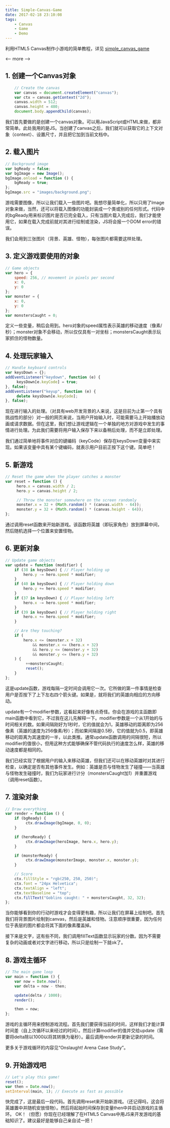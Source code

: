 ```yaml
---
title: Simple-Canvas-Game
date: 2017-02-18 23:10:08
tags:
	- Canvas
	- Game
	- Demo
---
```


利用HTML5 Canvas制作小游戏的简单教程，详见 [simple_canvas_game](https://github.com/juncaixinchi/simple_canvas_game)

<-- more -->

## 1. 创建一个Canvas对象

```javascript
    // Create the canvas
    var canvas = document.createElement("canvas");
    var ctx = canvas.getContext("2d");
    canvas.width = 512;
    canvas.height = 480;
    document.body.appendChild(canvas);
```

我们首先要做的是创建一个canvas对象。可以用JavaScript或HTML来做，都非常简单。此处我用的是JS。当创建了canvas之后，我们就可以获取它的上下文对象（context）、设置尺寸，并且把它加到当前文档中。

## 2. 载入图片

```javascript
// Background image
var bgReady = false;
var bgImage = new Image();
bgImage.onload = function () {
    bgReady = true;
};
bgImage.src = "images/background.png";
```

游戏需要图像，所以让我们载入一些图片吧。我想尽量简单化，所以只用了Image对象来做，当然，还可以将载入图像的功能封装成一个类或别的任何形式。代码中的bgReady用来标识图片是否已完全载入，只有当图片载入完成后，我们才能使用它，如果在载入完成前就对其进行绘制或渲染，JS将会报一个DOM error的错误。

我们会用到三张图片（背景、英雄、怪物），每张图片都需要这样处理。

## 3. 定义游戏要使用的对象

```javascript
// Game objects
var hero = {
    speed: 256, // movement in pixels per second
    x: 0,
    y: 0
};
var monster = {
    x: 0,
    y: 0
};
var monstersCaught = 0;
```

定义一些变量，稍后会用到。hero对象的speed属性表示英雄的移动速度（像素/秒）；monster对象不会移动，所以仅仅具有一对坐标；monstersCaught表示玩家抓住的怪物数量。

## 4. 处理玩家输入

```javascript
// Handle keyboard controls
var keysDown = {};
addEventListener("keydown", function (e) {
     keysDown[e.keyCode] = true;
}, false);
addEventListener("keyup", function (e) {
     delete keysDown[e.keyCode];
}, false);
```

现在进行输入的处理。（对具有web开发背景的人来说，这是目前为止第一个具有挑战性的部分）对一般的网页来说，当用户开始输入时，可能需要马上开始播放动画或请求数据。但在这里，我们想让游戏逻辑在一个单独的地方对游戏中发生的事情进行处理。为此我们需要将用户输入保存下来以备稍后处理，而不是立即处理。

我们通过简单地将事件对应的键编码（keyCode）保存在keysDown变量中来实现。如果该变量中具有某个键编码，就表示用户目前正按下这个键。简单吧！

## 5. 新游戏

```javascript
// Reset the game when the player catches a monster
var reset = function () {
     hero.x = canvas.width / 2;
     hero.y = canvas.height / 2;

     // Throw the monster somewhere on the screen randomly
     monster.x = 32 + (Math.random() * (canvas.width - 64));
     monster.y = 32 + (Math.random() * (canvas.height - 64));
};
```

通过调用reset函数来开始新游戏。该函数将英雄（即玩家角色）放到屏幕中间，然后随机选择一个位置来安置怪物。

## 6. 更新对象

```javascript
// Update game objects
var update = function (modifier) {
    if (38 in keysDown) { // Player holding up
        hero.y -= hero.speed * modifier;
    }
    if (40 in keysDown) { // Player holding down
        hero.y += hero.speed * modifier;
    }
    if (37 in keysDown) { // Player holding left
        hero.x -= hero.speed * modifier;
    }
    if (39 in keysDown) { // Player holding right
        hero.x += hero.speed * modifier;
    }

    // Are they touching?
    if (
        hero.x <= (monster.x + 32)
            && monster.x <= (hero.x + 32)
            && hero.y <= (monster.y + 32)
            && monster.y <= (hero.y + 32)
    ) {
         ++monstersCaught;
         reset();
    }
};
```

这是update函数，游戏每隔一定时间会调用它一次。它所做的第一件事情是检查用户是否按下了上下左右四个箭头键。如果是，就将我们的英雄向相应的方向移动。

update有一个modifier参数，这看起来好像有点奇怪。你会在游戏的主函数即main函数中看到它，不过我在这儿先解释一下。modifier参数是一个从1开始的与时间相关的数。如果间隔刚好为1秒时，它的值就会为1，英雄移动的距离即为256像素（英雄的速度为256像素/秒）；而如果间隔是0.5秒，它的值就为0.5，即英雄移动的距离为其速度的一半，以此类推。通常update函数调用的间隔很短，所以modifier的值很小，但用这种方式能够确保不管代码执行的速度怎么样，英雄的移动速度都是相同的。

我们已经实现了根据用户的输入来移动英雄，但我们还可以在移动英雄时对其进行检查，以确定是否有其他事件发生。例如：英雄是否与怪物发生了碰撞——当英雄与怪物发生碰撞时，我们为玩家进行计分（monstersCaught加1）并重置游戏（调用reset函数）。

## 7. 渲染对象

```javascript
// Draw everything
var render = function () {
    if (bgReady) {
         ctx.drawImage(bgImage, 0, 0);
    }

    if (heroReady) {
         ctx.drawImage(heroImage, hero.x, hero.y);
    }

    if (monsterReady) {
         ctx.drawImage(monsterImage, monster.x, monster.y);
    }

    // Score
    ctx.fillStyle = "rgb(250, 250, 250)";
    ctx.font = "24px Helvetica";
    ctx.textAlign = "left";
    ctx.textBaseline = "top";
    ctx.fillText("Goblins caught: " + monstersCaught, 32, 32);
};
```

当你能够看到你的行动时游戏才会变得更有趣，所以让我们在屏幕上绘制吧。首先我们将背景图片绘制到canvas，然后是英雄和怪物。注意顺序很重要，因为任何位于表层的图片都会将其下面的像素覆盖掉。

接下来是文字，这有些不同，我们调用fillText函数显示玩家的分数。因为不需要复杂的动画或者对文字进行移动，所以只是绘制一下就ok了。

## 8. 游戏主循环

```javascript
// The main game loop
var main = function () {
    var now = Date.now();
    var delta = now - then;

    update(delta / 1000);
    render();

    then = now;
};
```

游戏的主循环用来控制游戏流程。首先我们要获得当前的时间，这样我们才能计算时间差（自上次循环以来经过的时间）。然后计算modifier的值并交给update（需要将delta除以1000以将其转换为毫秒）。最后调用render并更新记录的时间。

更多关于游戏循环的内容见“Onslaught! Arena Case Study”。

## 9. 开始游戏吧

```javascript
// Let's play this game!
reset();
var then = Date.now();
setInterval(main, 1); // Execute as fast as possible
```

快完成了，这是最后一段代码。首先调用reset来开始新游戏。（还记得吗，这会将英雄置中并随机安放怪物）。然后将起始时间保存到变量then中并启动游戏的主循环。
OK！（但愿）你现在已经理解了在HTML5 Canvas中用JS来开发游戏的基础知识了。建议最好是能够自己亲自试一把！
